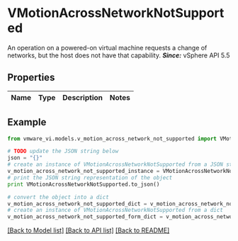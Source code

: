 # VMotionAcrossNetworkNotSupported

An operation on a powered-on virtual machine requests a change of networks, but the host does not have that capability.  ***Since:*** vSphere API 5.5 

## Properties
Name | Type | Description | Notes
------------ | ------------- | ------------- | -------------

## Example

```python
from vmware_vi.models.v_motion_across_network_not_supported import VMotionAcrossNetworkNotSupported

# TODO update the JSON string below
json = "{}"
# create an instance of VMotionAcrossNetworkNotSupported from a JSON string
v_motion_across_network_not_supported_instance = VMotionAcrossNetworkNotSupported.from_json(json)
# print the JSON string representation of the object
print VMotionAcrossNetworkNotSupported.to_json()

# convert the object into a dict
v_motion_across_network_not_supported_dict = v_motion_across_network_not_supported_instance.to_dict()
# create an instance of VMotionAcrossNetworkNotSupported from a dict
v_motion_across_network_not_supported_form_dict = v_motion_across_network_not_supported.from_dict(v_motion_across_network_not_supported_dict)
```
[[Back to Model list]](../README.md#documentation-for-models) [[Back to API list]](../README.md#documentation-for-api-endpoints) [[Back to README]](../README.md)


